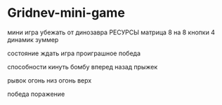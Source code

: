 # Gridnev-mini-game
мини игра убежать от динозавра
РЕСУРСЫ
матрица 8 на 8
кнопки 4
динамик зуммер

состояние
ждать
игра
проиграшное
победа

способности
кинуть бомбу
вперед
назад
прыжек

рывок
огонь низ
огонь верх

победа
поражение
